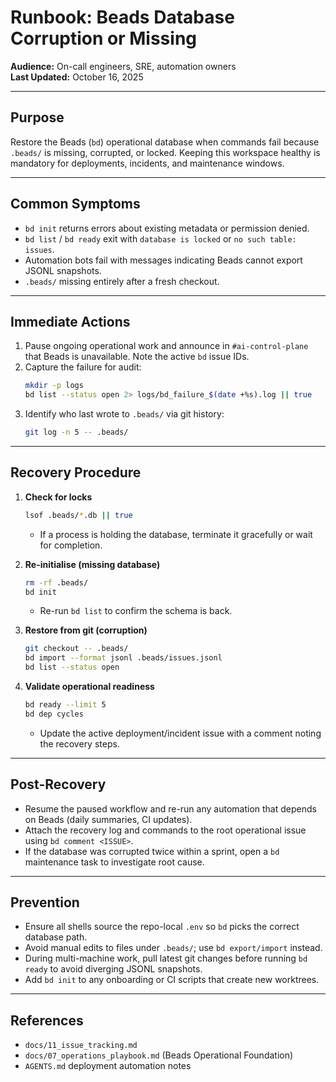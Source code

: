 # Runbook: Beads Database Corruption or Missing

**Audience:** On-call engineers, SRE, automation owners  
**Last Updated:** October 16, 2025

---

## Purpose

Restore the Beads (`bd`) operational database when commands fail because `.beads/` is missing, corrupted, or locked. Keeping this workspace healthy is mandatory for deployments, incidents, and maintenance windows.

---

## Common Symptoms

- `bd init` returns errors about existing metadata or permission denied.
- `bd list` / `bd ready` exit with `database is locked` or `no such table: issues`.
- Automation bots fail with messages indicating Beads cannot export JSONL snapshots.
- `.beads/` missing entirely after a fresh checkout.

---

## Immediate Actions

1. Pause ongoing operational work and announce in `#ai-control-plane` that Beads is unavailable. Note the active `bd` issue IDs.
2. Capture the failure for audit:
   ```bash
   mkdir -p logs
   bd list --status open 2> logs/bd_failure_$(date +%s).log || true
   ```
3. Identify who last wrote to `.beads/` via git history:
   ```bash
   git log -n 5 -- .beads/
   ```

---

## Recovery Procedure

1. **Check for locks**
   ```bash
   lsof .beads/*.db || true
   ```
   - If a process is holding the database, terminate it gracefully or wait for completion.

2. **Re-initialise (missing database)**
   ```bash
   rm -rf .beads/
   bd init
   ```
   - Re-run `bd list` to confirm the schema is back.

3. **Restore from git (corruption)**
   ```bash
   git checkout -- .beads/
   bd import --format jsonl .beads/issues.jsonl
   bd list --status open
   ```

4. **Validate operational readiness**
   ```bash
   bd ready --limit 5
   bd dep cycles
   ```
   - Update the active deployment/incident issue with a comment noting the recovery steps.

---

## Post-Recovery

- Resume the paused workflow and re-run any automation that depends on Beads (daily summaries, CI updates).
- Attach the recovery log and commands to the root operational issue using `bd comment <ISSUE>`.
- If the database was corrupted twice within a sprint, open a `bd` maintenance task to investigate root cause.

---

## Prevention

- Ensure all shells source the repo-local `.env` so `bd` picks the correct database path.
- Avoid manual edits to files under `.beads/`; use `bd export/import` instead.
- During multi-machine work, pull latest git changes before running `bd ready` to avoid diverging JSONL snapshots.
- Add `bd init` to any onboarding or CI scripts that create new worktrees.

---

## References

- `docs/11_issue_tracking.md`
- `docs/07_operations_playbook.md` (Beads Operational Foundation)
- `AGENTS.md` deployment automation notes
